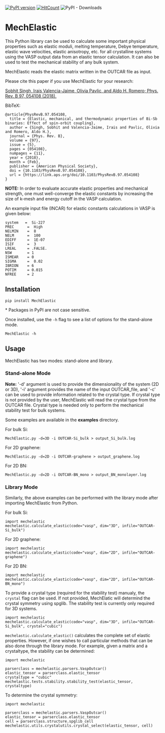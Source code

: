 [![PyPI version](https://badge.fury.io/py/MechElastic.svg)](https://badge.fury.io/py/MechElastic)
[![HitCount](http://hits.dwyl.com/uthpalaherath/romerogroup/mechelastic.svg)](http://hits.dwyl.com/uthpalaherath/romerogroup/mechelastic)
![PyPI - Downloads](https://img.shields.io/pypi/dm/mechelastic)

# MechElastic
This Python library can be used to calculate some important physical properties such as elastic moduli, melting temperature, Debye temperature, elastic wave velocities, elastic anisotropy, etc. for all crystalline systems using the VASP output data from an elastic tensor calculation. It can also be used to test the mechanical stability of any bulk system. 

MechElastic reads the elastic matrix written in the OUTCAR file as input. 

Please cite this paper if you use MechElastic for your research: 

[Sobhit Singh, Irais Valencia-Jaime, Olivia Pavlic, and Aldo H. Romero; Phys. Rev. B 97, 054108 (2018).](https://journals.aps.org/prb/abstract/10.1103/PhysRevB.97.054108)

BibTeX:

```
@article{PhysRevB.97.054108,
  title = {Elastic, mechanical, and thermodynamic properties of Bi-Sb binaries: Effect of spin-orbit coupling},
  author = {Singh, Sobhit and Valencia-Jaime, Irais and Pavlic, Olivia and Romero, Aldo H.},
  journal = {Phys. Rev. B},
  volume = {97},
  issue = {5},
  pages = {054108},
  numpages = {11},
  year = {2018},
  month = {Feb},
  publisher = {American Physical Society},
  doi = {10.1103/PhysRevB.97.054108},
  url = {https://link.aps.org/doi/10.1103/PhysRevB.97.054108}
}
```

**NOTE:** In order to evaluate accurate elastic properties and mechanical strength, one must well-converge the elastic constants by increasing the size of k-mesh and energy cutoff in the VASP calculation. 

An example input file (INCAR) for elastic constants calculations in VASP is given below: 

```
system   =  Si-227
PREC      =  High
NELMIN    =  8
NELM      =  100
EDIFF     =  1E-07
ISIF      =  3
LREAL     = .FALSE.
NSW       = 1
ISMEAR    = 0     
SIGMA     =  0.02
IBRION    = 6
POTIM     = 0.015
NFREE     = 2
```



## Installation

```
pip install MechElastic
```

\* Packages in PyPI are not case sensitive. 

Once installed, use the ``-h`` flag to see a list of options for the stand-alone mode.

```
MechElastic -h
```

## Usage

MechElastic has two modes: stand-alone and library. </br>

### Stand-alone Mode

**Note:** '-d' argument is used to provide the dimensionality of the system (2D or 3D), '-i' argument provides the name of the input OUTCAR_file, and '-c' can be used to provide information related to the crystal type. If crystal type is not provided by the user, MechElastic will read the crystal type from the OUTCAR file. Crystal type is needed only to perform the mechanical stability test for bulk systems.  

Some examples are available in the **examples** directory.

For bulk Si:
```
MechElastic.py -d=3D -i OUTCAR-Si_bulk > output_Si_bulk.log
```

For 2D graphene:

```
MechElastic.py -d=2D -i OUTCAR-graphene > output_graphene.log
```

For 2D BN:

```
MechElastic.py -d=2D -i OUTCAR-BN_mono > output_BN_monolayer.log
```

### Library Mode

Similarly, the above examples can be performed with the library mode after importing MechElastic from Python.

For bulk Si:
```
import mechelastic 
mechelastic.calculate_elastic(code="vasp", dim="3D", infile="OUTCAR-Si_bulk")
```

For 2D graphene:

```
import mechelastic 
mechelastic.calculate_elastic(code="vasp", dim="2D", infile="OUTCAR-graphene")
```

For 2D BN:

```
import mechelastic 
mechelastic.calculate_elastic(code="vasp", dim="2D", infile="OUTCAR-BN_mono")
```

To provide a crystal type (required for the stability test) manualy, the ``crystal`` flag can be used. If not provided, MechElatic will determind the crystal symmetry using spglib.
The stability test is currently only required for 3D systems.

```
import mechelastic 
mechelastic.calculate_elastic(code="vasp", dim="3D", infile="OUTCAR-Si_bulk", crystal="cubic")
```

``mechelastic.calculate_elastic()`` calculates the complete set of elastic properties. However, if one wishes to call particular methods that can be also done through the library mode. For example, given a matrix and a crystaltype, the stability can be determined:

```
import mechelastic

parserclass = mechelastic.parsers.VaspOutcar()
elastic_tensor = parserclass.elastic_tensor
crystaltype = "cubic"
mechelastic.tests.stability.stability_test(elastic_tensor, crystaltype)
```

To determine the crystal symmetry:

```
import mechelastic

parserclass = mechelastic.parsers.VaspOutcar()
elastic_tensor = parserclass.elastic_tensor
cell = parserclass.structure.spglib_cell
mechelastic.utils.crystalutils.crystal_select(elastic_tensor, cell)
```







